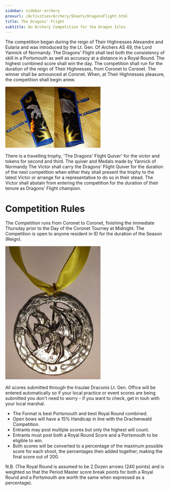 ```yaml
---
sidebar: sidebar-archery
prevurl: /Activities/Archery/Shoots/DragonsFlight.html
title: The Dragons' Flight
subtitle: An Archery Competition for the Dragon Isles
---
```


The competition began during the reign of Their Highnesses Alexandre and Eularia and was introduced by the Lt. Gen. Of Archers AS 49, the Lord Yannick of Normandy.  The Dragons' Flight shall test both the consistency of skill in a Portsmouth as well as accuracy at a distance in a Royal Round. The highest combined score shall win the day. The competition shall run for the duration of the reign of Their Highnesses, from Coronet to Coronet. The winner shall be announced at Coronet. When, at Their Highnesses pleasure, the competition shall begin anew.

<img src="/images/archery/DF_Quiver.jpg" width="300" class="rounded float-md-end m-2" alt="The Dragons' Flight Quiver" />

There is a travelling trophy, 'The Dragons' Flight Quiver' for the victor and tokens for second and third. The quiver and Medals made by Yannick of Normandy  The Victor shall carry the Dragons' Flight Quiver for the duration of the next competition when either they shall present the trophy to the latest Victor or arrange for a representative to do so in their stead.  The Victor shall abstain from entering the competition for the duration of their tenure as Dragons' Flight champion.

# Competition Rules 

The Competition runs from Coronet to Coronet, finishing the immediate Thursday prior to the Day of the Coronet Tourney at Midnight.  The Competition is open to anyone resident in ID for the duration of the Season (Reign). 

<img src="/images/archery/DFMedal.jpg" width="300" class="rounded float-md-end m-2" alt="The Dragons' Flight Medal" />

All scores submitted through the Insulae Draconis Lt. Gen. Office will be entered automatically so if your local practice or event scores are being submitted you don't need to worry - if you want to check, get in touh with your local marshal. 

- The Format is best Portsmouth and best Royal Round combined.
- Open bows will have a 15% Handicap in line with the Drachenwald Competition.
- Entrants may post multiple scores but only the highest will count.
- Entrants must post both a Royal Round Score and a Portsmouth to be eligible to win.
- Both scores will be converted to a percentage of the maximum possible score for each shoot, the percentages then added together, making the final score out of 200.

N.B. (The Royal Round is assumed to be 2 Dozen arrows (240 points) and is weighted so that the Period Master score break points for both a Royal Round and a Portsmouth are worth the same when expressed as a percentage).
